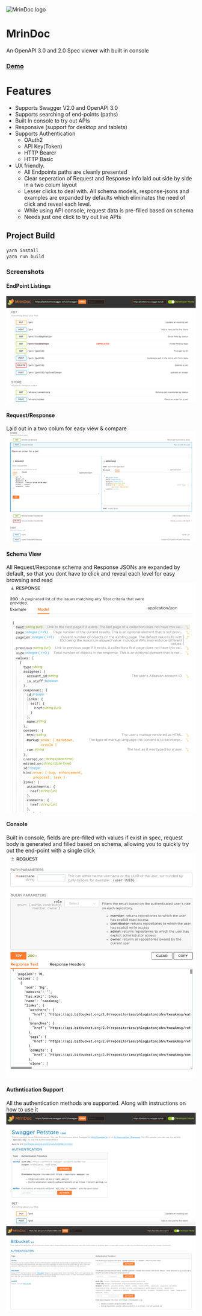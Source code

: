 <img alt="MrinDoc logo" src="https://github.com/mrin9/OpenAPI-Viewer/blob/master/public/images/leaves_logo1.svg" width="60px" />

# MrinDoc
An OpenAPI 3.0 and 2.0 Spec viewer with built in console 

### [Demo](https://mrin9.github.io/OpenAPI-Viewer)

# Features
- Supports Swagger V2.0 and OpenAPI 3.0
- Supports searching of end-points (paths)
- Built In console to try out APIs
- Responsive (support for desktop and tablets)
- Supports Authentication
  - OAuth2
  - API Key(Token)
  - HTTP Bearer
  - HTTP Basic
- UX friendly.
  - All Endpoints paths are cleanly presented
  - Clear seperation of Request and Response info laid out side by side in a two colum layout
  - Lesser clicks to deal with. All schema models, response-jsons and examples are expanded by defaults which eliminates the need of click and reveal each level.
  - While using API console, request data is pre-filled based on schema
  - Needs just one click to try out live APIs


## Project Build
```
yarn install
yarn run build 
```
### Screenshots
#### EndPoint Listings
<kbd>
    <img src="/screenshots/end-point-listing.png?raw=true">
</kbd>

#### Request/Response
Laid out in a two colum for easy view & compare 
<kbd>
    <img src="/screenshots/request-response.png?raw=true">
</kbd>

#### Schema View
All Request/Response schema and Response JSONs are expanded by default, so that you dont have to click and reveal each level for easy browsing and read
<kbd>
    <img src="/screenshots/response-schema.png?raw=true">
</kbd>

#### Console
Built in console, fields are pre-filled with values if exist in spec, request body is generated and filled based on schema, allowing you to quickly try out the end-point with a single click 
<kbd>
    <img src="/screenshots/console.png?raw=true">
</kbd>

#### Authntication Support
All the authentication methods are supported. Along with instructions on how to use it
<kbd>
    <img src="/screenshots/authentication1.png?raw=true">
</kbd>
<kbd>
    <img src="/screenshots/authentication2.png?raw=true">
</kbd>

